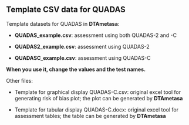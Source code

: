 ## Template CSV data for QUADAS

Template datasets for QUADAS in **DTAmetasa**:

- **QUADAS_example.csv**: assessment using both QUADAS-2 and -C

- **QUADAS2_example.csv**: assessment using QUADAS-2

- **QUADASC_example.csv**: assessment using QUADAS-C

**When you use it, change the values and the test names.**

Other files:

- Template for graphical display QUADAS-C.csv: original excel tool for generating risk of bias plot; the plot can be generated by **DTAmetasa**

- Template for tabular display QUADAS-C.docx: original excel tool for assessment tables; the table can be generated by **DTAmetasa**



